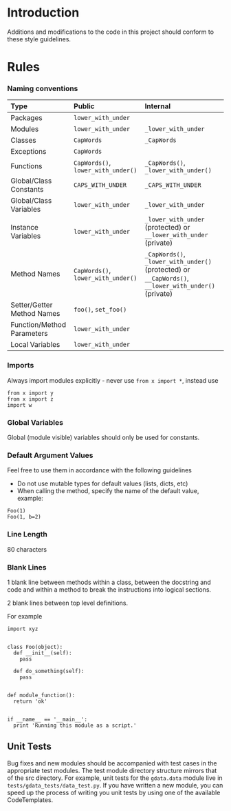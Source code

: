 # Introduction #

Additions and modifications to the code in this project should conform to these style guidelines.


# Rules #

### Naming conventions ###

|**Type**| **Public**| **Internal** |
|:-------|:----------|:-------------|
|Packages| `lower_with_under`  |              |
|Modules |`lower_with_under` |`_lower_with_under` |
|Classes | `CapWords` | `_CapWords`  |
|Exceptions | `CapWords`  |              |
|Functions | `CapWords()`, `lower_with_under()` | `_CapWords()`, `_lower_with_under()` |
|Global/Class Constants | `CAPS_WITH_UNDER` | `_CAPS_WITH_UNDER` |
|Global/Class Variables | `lower_with_under` | `_lower_with_under` |
|Instance Variables | `lower_with_under` |`_lower_with_under` (protected) or `__lower_with_under` (private) |
|Method Names | `CapWords()`, `lower_with_under()` | `_CapWords()`, `_lower_with_under()` (protected) or `__CapWords()`, `__lower_with_under()` (private) |
|Setter/Getter Method Names | `foo()`, `set_foo()`  |              |
|Function/Method Parameters | `lower_with_under`  |              |
|Local Variables | `lower_with_under` |              |


### Imports ###

Always import modules explicitly - never use `from x import *`, instead use
```
from x import y
from x import z
import w
```

### Global Variables ###

Global (module visible) variables should only be used for constants.

### Default Argument Values ###

Feel free to use them in accordance with the following guidelines
  * Do not use mutable types for default values (lists, dicts, etc)
  * When calling the method, specify the name of the default value, example:
```
Foo(1)
Foo(1, b=2)
```

### Line Length ###

80 characters

### Blank Lines ###

1 blank line between methods within a class, between the docstring and code and within a method to break the instructions into logical sections.

2 blank lines between top level definitions.

For example
```
import xyz


class Foo(object):
  def __init__(self):
    pass

  def do_something(self):
    pass


def module_function():
  return 'ok'


if __name__ == '__main__':
  print 'Running this module as a script.'
```

## Unit Tests ##

Bug fixes and new modules should be accompanied with test cases in the appropriate test modules. The test module directory structure mirrors that of the src directory. For example, unit tests for the `gdata.data` module live in `tests/gdata_tests/data_test.py`. If you have written a new module, you can speed up the process of writing you unit tests by using one of the available CodeTemplates.
